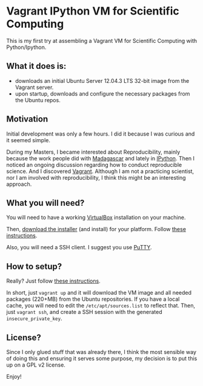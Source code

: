 # Vagrant IPython VM for Scientific Computing

This is my first try at assembling a Vagrant VM for Scientific Computing with Python/Ipython.

## What it does is:
* downloads an initial Ubuntu Server 12.04.3 LTS 32-bit image from the Vagrant server.
* upon startup, downloads and configure the necessary packages from the Ubuntu repos.

## Motivation
Initial development was only a few hours.
I did it because I was curious and it seemed simple.

During my Masters, I became interested about Reproducibility, mainly because the work people did with [Madagascar](http://www.ahay.org/wiki/Main_Page) and lately in [IPython](http://www.ipython.org).
Then I noticed an ongoing discussion regarding how to conduct reproducible science. 
And I discovered [Vagrant](http://www.vagrantup.com/). Although I am not a practicing scientist, nor I am involved with reproducibility, I think this might be an interesting approach.
## What you will need?

You will need to have a working [VirtualBox](https://www.virtualbox.org/wiki/Downloads) installation on your machine.

Then, [download the installer](http://downloads.vagrantup.com/tags/v1.3.0) (and install) for your platform.
Follow [these instructions](http://docs.vagrantup.com/v2/installation/index.html).

Also, you will need a SSH client. I suggest you use [PuTTY](http://www.chiark.greenend.org.uk/~sgtatham/putty/).

## How to setup?
Really?
Just follow [these instructions](http://docs.vagrantup.com/v2/installation/index.html).

In short, just `vagrant up` and it will download the VM image and all needed packages (220+MB) from the Ubuntu repositories. If you have a local cache, you will need to edit the `/etc/apt/sources.list` to reflect that.
Then, just `vagrant ssh`, and create a SSH session with the generated `insecure_private_key`.

## License?
Since I only glued stuff that was already there, I think the most sensible way of doing this and ensuring it serves some purpose, my decision is to put this up on a GPL v2 license.

Enjoy!
